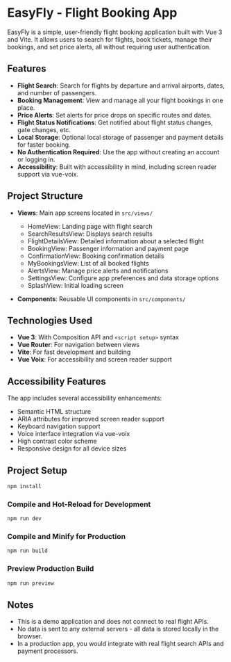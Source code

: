 # EasyFly - Flight Booking App

EasyFly is a simple, user-friendly flight booking application built with Vue 3 and Vite. It allows users to search for flights, book tickets, manage their bookings, and set price alerts, all without requiring user authentication.

## Features

- **Flight Search**: Search for flights by departure and arrival airports, dates, and number of passengers.
- **Booking Management**: View and manage all your flight bookings in one place.
- **Price Alerts**: Set alerts for price drops on specific routes and dates.
- **Flight Status Notifications**: Get notified about flight status changes, gate changes, etc.
- **Local Storage**: Optional local storage of passenger and payment details for faster booking.
- **No Authentication Required**: Use the app without creating an account or logging in.
- **Accessibility**: Built with accessibility in mind, including screen reader support via vue-voix.

## Project Structure

- **Views**: Main app screens located in `src/views/`
  - HomeView: Landing page with flight search
  - SearchResultsView: Displays search results
  - FlightDetailsView: Detailed information about a selected flight
  - BookingView: Passenger information and payment page
  - ConfirmationView: Booking confirmation details
  - MyBookingsView: List of all booked flights
  - AlertsView: Manage price alerts and notifications
  - SettingsView: Configure app preferences and data storage options
  - SplashView: Initial loading screen

- **Components**: Reusable UI components in `src/components/`

## Technologies Used

- **Vue 3**: With Composition API and `<script setup>` syntax
- **Vue Router**: For navigation between views
- **Vite**: For fast development and building
- **Vue Voix**: For accessibility and screen reader support

## Accessibility Features

The app includes several accessibility enhancements:
- Semantic HTML structure
- ARIA attributes for improved screen reader support
- Keyboard navigation support
- Voice interface integration via vue-voix
- High contrast color scheme
- Responsive design for all device sizes

## Project Setup

```sh
npm install
```

### Compile and Hot-Reload for Development

```sh
npm run dev
```

### Compile and Minify for Production

```sh
npm run build
```

### Preview Production Build

```sh
npm run preview
```

## Notes

- This is a demo application and does not connect to real flight APIs.
- No data is sent to any external servers - all data is stored locally in the browser.
- In a production app, you would integrate with real flight search APIs and payment processors.
